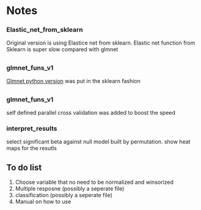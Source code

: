 # Notes
### Elastic_net_from_sklearn  
Original version is using Elastice net from sklearn.
Elastic net function from Sklearn is super slow compared with glmnet

##
### glmnet_funs_v1

[Glmnet python version](https://glmnet-python.readthedocs.io/en/latest/) was put in the sklearn fashion

## 
### glmnet_funs_v1

self defined parallel cross validation was added to boost the speed


### interpret_results

select significant beta against null model built by permutation. show heat maps for the resutls


## To do list
1. Choose variable that no need to be normalized and winsorized
2. Multiple resposne (possibly a seperate file)
3. classification (possibly a seperate file)
4. Manual on how to use
